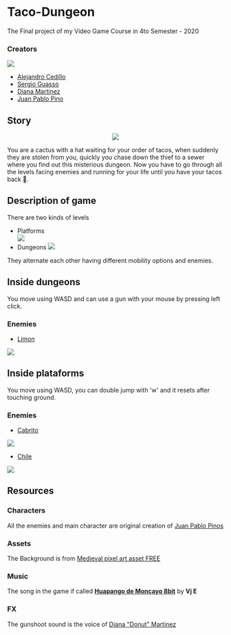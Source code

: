 # Taco-Dungeon
The Final project of my Video Game Course in 4to Semester - 2020
### Creators
![](https://s3.us-west-2.amazonaws.com/secure.notion-static.com/8bda7fc0-ecc3-4cff-b90a-13bc444c95b7/Untitled.png?X-Amz-Algorithm=AWS4-HMAC-SHA256&X-Amz-Content-Sha256=UNSIGNED-PAYLOAD&X-Amz-Credential=AKIAT73L2G45EIPT3X45%2F20220515%2Fus-west-2%2Fs3%2Faws4_request&X-Amz-Date=20220515T234829Z&X-Amz-Expires=86400&X-Amz-Signature=b1aa1922574982c4b126aa30cc02e953629a175894d85c9888c2724153711d0e&X-Amz-SignedHeaders=host&response-content-disposition=filename%20%3D"Untitled.png"&x-id=GetObject)
* [Alejandro Cedillo ](https://github.com/alexcega)
* [Sergio Guasso](https://github.com/Guasso)
* [Diana Martinez](https://www.instagram.com/donut.mar.verde/)
* [Juan Pablo Pino](https://github.com/Juanpabdl)
## Story
<div align="center">
  
![](https://s3.us-west-2.amazonaws.com/secure.notion-static.com/ff9d29c2-717f-4280-ac75-de90091ebd6c/Untitled.png?X-Amz-Algorithm=AWS4-HMAC-SHA256&X-Amz-Content-Sha256=UNSIGNED-PAYLOAD&X-Amz-Credential=AKIAT73L2G45EIPT3X45%2F20220515%2Fus-west-2%2Fs3%2Faws4_request&X-Amz-Date=20220515T234249Z&X-Amz-Expires=86400&X-Amz-Signature=0f17ba012e8bed94f5ab0d7d9a1d50852a1044750eef024fc240489ad6ef17a6&X-Amz-SignedHeaders=host&response-content-disposition=filename%20%3D"Untitled.png"&x-id=GetObject)
</div>
You are a cactus with a hat waiting for your order of tacos, when suddenly they are stolen from you,  quickly you chase down the thief to a sewer where you find out this misterious dungeon. Now you have to go through all the levels facing enemies and running for your life until you have your tacos back 🌮.

## Description of game
There are two kinds of levels
* Platforms\
![](https://s3.us-west-2.amazonaws.com/secure.notion-static.com/7cee69ba-df80-4b18-aaa8-fb005c597615/Untitled.png?X-Amz-Algorithm=AWS4-HMAC-SHA256&X-Amz-Content-Sha256=UNSIGNED-PAYLOAD&X-Amz-Credential=AKIAT73L2G45EIPT3X45%2F20220515%2Fus-west-2%2Fs3%2Faws4_request&X-Amz-Date=20220515T234650Z&X-Amz-Expires=86400&X-Amz-Signature=881f5dd79f6e6675381dbf8e3c223fa0792208b59441b230f99b4958ba7f8d74&X-Amz-SignedHeaders=host&response-content-disposition=filename%20%3D"Untitled.png"&x-id=GetObject)
* Dungeons 
![](https://s3.us-west-2.amazonaws.com/secure.notion-static.com/3a9f36d7-72ad-4370-89f3-a1dd91da1084/Untitled.png?X-Amz-Algorithm=AWS4-HMAC-SHA256&X-Amz-Content-Sha256=UNSIGNED-PAYLOAD&X-Amz-Credential=AKIAT73L2G45EIPT3X45%2F20220515%2Fus-west-2%2Fs3%2Faws4_request&X-Amz-Date=20220515T234737Z&X-Amz-Expires=86400&X-Amz-Signature=e60261f7d5995288e7e901aa2652a4fc6c127fce4130c68197a203f2fd474f60&X-Amz-SignedHeaders=host&response-content-disposition=filename%20%3D"Untitled.png"&x-id=GetObject)

They alternate each other having different mobility options and enemies.

## Inside dungeons
You move using WASD and can use a gun with your mouse by pressing left click.

### Enemies
* [Limon](https://s3.us-west-2.amazonaws.com/secure.notion-static.com/88e16ded-a9ca-49a1-b406-8a9367d4a820/Untitled.png?X-Amz-Algorithm=AWS4-HMAC-SHA256&X-Amz-Content-Sha256=UNSIGNED-PAYLOAD&X-Amz-Credential=AKIAT73L2G45EIPT3X45%2F20220515%2Fus-west-2%2Fs3%2Faws4_request&X-Amz-Date=20220515T231647Z&X-Amz-Expires=86400&X-Amz-Signature=3f477ea5697683e2c643ef86d20c569348cfb1447b8490a373121d95ef479917&X-Amz-SignedHeaders=host&response-content-disposition=filename%20%3D"Untitled.png"&x-id=GetObject)

![](https://s3.us-west-2.amazonaws.com/secure.notion-static.com/64bf772f-d1d8-4dad-aa94-18af9033756d/Untitled.png?X-Amz-Algorithm=AWS4-HMAC-SHA256&X-Amz-Content-Sha256=UNSIGNED-PAYLOAD&X-Amz-Credential=AKIAT73L2G45EIPT3X45%2F20220515%2Fus-west-2%2Fs3%2Faws4_request&X-Amz-Date=20220515T234321Z&X-Amz-Expires=86400&X-Amz-Signature=b0fd4039995abc724021a470982f15ff1fdb74bcc01b083b9b6b1d7f6658e53a&X-Amz-SignedHeaders=host&response-content-disposition=filename%20%3D"Untitled.png"&x-id=GetObject)
## Inside plataforms
You move using WASD, you can double jump with 'w' and it resets after touching ground.
### Enemies


* [Cabrito](https://s3.us-west-2.amazonaws.com/secure.notion-static.com/3fd7cebb-aaac-479a-804b-16d6dfd913f9/Untitled.png?X-Amz-Algorithm=AWS4-HMAC-SHA256&X-Amz-Content-Sha256=UNSIGNED-PAYLOAD&X-Amz-Credential=AKIAT73L2G45EIPT3X45%2F20220515%2Fus-west-2%2Fs3%2Faws4_request&X-Amz-Date=20220515T234434Z&X-Amz-Expires=86400&X-Amz-Signature=eb2c99bc1d1dbdd6997c28a4ccd66bf8574e84db6aec884a5a1003a53ec5153c&X-Amz-SignedHeaders=host&response-content-disposition=filename%20%3D"Untitled.png"&x-id=GetObject)

![](
https://s3.us-west-2.amazonaws.com/secure.notion-static.com/3fd7cebb-aaac-479a-804b-16d6dfd913f9/Untitled.png?X-Amz-Algorithm=AWS4-HMAC-SHA256&X-Amz-Content-Sha256=UNSIGNED-PAYLOAD&X-Amz-Credential=AKIAT73L2G45EIPT3X45%2F20220515%2Fus-west-2%2Fs3%2Faws4_request&X-Amz-Date=20220515T234434Z&X-Amz-Expires=86400&X-Amz-Signature=eb2c99bc1d1dbdd6997c28a4ccd66bf8574e84db6aec884a5a1003a53ec5153c&X-Amz-SignedHeaders=host&response-content-disposition=filename%20%3D"Untitled.png"&x-id=GetObject)

* [Chile](https://s3.us-west-2.amazonaws.com/secure.notion-static.com/8b1d2c6b-0b67-419d-a95c-1a911dbd6453/Untitled.png?X-Amz-Algorithm=AWS4-HMAC-SHA256&X-Amz-Content-Sha256=UNSIGNED-PAYLOAD&X-Amz-Credential=AKIAT73L2G45EIPT3X45%2F20220515%2Fus-west-2%2Fs3%2Faws4_request&X-Amz-Date=20220515T234405Z&X-Amz-Expires=86400&X-Amz-Signature=86053798c25883f742093bed170ef7759b2ed596d1e53bb8fa1a3a81e5d9ba65&X-Amz-SignedHeaders=host&response-content-disposition=filename%20%3D"Untitled.png"&x-id=GetObject)

![](
https://s3.us-west-2.amazonaws.com/secure.notion-static.com/8b1d2c6b-0b67-419d-a95c-1a911dbd6453/Untitled.png?X-Amz-Algorithm=AWS4-HMAC-SHA256&X-Amz-Content-Sha256=UNSIGNED-PAYLOAD&X-Amz-Credential=AKIAT73L2G45EIPT3X45%2F20220515%2Fus-west-2%2Fs3%2Faws4_request&X-Amz-Date=20220515T234405Z&X-Amz-Expires=86400&X-Amz-Signature=86053798c25883f742093bed170ef7759b2ed596d1e53bb8fa1a3a81e5d9ba65&X-Amz-SignedHeaders=host&response-content-disposition=filename%20%3D"Untitled.png"&x-id=GetObject)

## Resources
### Characters
All the enemies and main character are original creation of [Juan Pablo Pinos](https://www.instagram.com/juanpabpinos/)
### Assets
The Background is from [Medieval pixel art asset FREE](https://assetstore.unity.com/packages/2d/environments/medieval-pixel-art-asset-free-130131)
### Music 
The song in the game if called [**Huapango de Moncayo 8bit**](https://soundcloud.com/melovje/huapango-de-moncayo-8bit-vj-e) by **Vj E**

### FX
The gunshoot sound is the voice of [Diana "Donut" Martinez](https://www.instagram.com/donut.mar.verde/)
